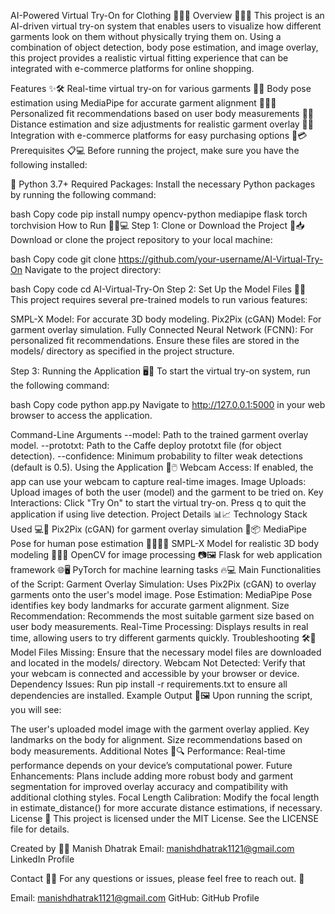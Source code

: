 AI-Powered Virtual Try-On for Clothing 👚👖🤖
Overview 🚀👗👕
This project is an AI-driven virtual try-on system that enables users to visualize how different garments look on them without physically trying them on. Using a combination of object detection, body pose estimation, and image overlay, this project provides a realistic virtual fitting experience that can be integrated with e-commerce platforms for online shopping.

Features ✨🛠️
Real-time virtual try-on for various garments 🧥👗
Body pose estimation using MediaPipe for accurate garment alignment 🧍‍♂️💃
Personalized fit recommendations based on user body measurements 📏👕
Distance estimation and size adjustments for realistic garment overlay 📐📸
Integration with e-commerce platforms for easy purchasing options 🛒💳
Prerequisites 📋💻
Before running the project, make sure you have the following installed:

🐍 Python 3.7+
Required Packages:
Install the necessary Python packages by running the following command:

bash
Copy code
pip install numpy opencv-python mediapipe flask torch torchvision
How to Run 🏃‍♂️💻
Step 1: Clone or Download the Project 📁📥
Download or clone the project repository to your local machine:

bash
Copy code
git clone https://github.com/your-username/AI-Virtual-Try-On
Navigate to the project directory:

bash
Copy code
cd AI-Virtual-Try-On
Step 2: Set Up the Model Files 📂🔗
This project requires several pre-trained models to run various features:

SMPL-X Model: For accurate 3D body modeling.
Pix2Pix (cGAN) Model: For garment overlay simulation.
Fully Connected Neural Network (FCNN): For personalized fit recommendations.
Ensure these files are stored in the models/ directory as specified in the project structure.

Step 3: Running the Application 🖥️🚀
To start the virtual try-on system, run the following command:

bash
Copy code
python app.py
Navigate to http://127.0.0.1:5000 in your web browser to access the application.

Command-Line Arguments
--model: Path to the trained garment overlay model.
--prototxt: Path to the Caffe deploy prototxt file (for object detection).
--confidence: Minimum probability to filter weak detections (default is 0.5).
Using the Application 🎥🖱️
Webcam Access: If enabled, the app can use your webcam to capture real-time images.
Image Uploads: Upload images of both the user (model) and the garment to be tried on.
Key Interactions:
Click "Try On" to start the virtual try-on.
Press q to quit the application if using live detection.
Project Details 📊📈
Technology Stack Used 💻🔧
Pix2Pix (cGAN) for garment overlay simulation 👗📦
MediaPipe Pose for human pose estimation 🧍‍♀️🤸‍♂️
SMPL-X Model for realistic 3D body modeling 📏🧑‍🎤
OpenCV for image processing 📷🖼️
Flask for web application framework 🌐🖥️
PyTorch for machine learning tasks 🔥💻
Main Functionalities of the Script:
Garment Overlay Simulation: Uses Pix2Pix (cGAN) to overlay garments onto the user's model image.
Pose Estimation: MediaPipe Pose identifies key body landmarks for accurate garment alignment.
Size Recommendation: Recommends the most suitable garment size based on user body measurements.
Real-Time Processing: Displays results in real time, allowing users to try different garments quickly.
Troubleshooting 🛠️🔧
Model Files Missing: Ensure that the necessary model files are downloaded and located in the models/ directory.
Webcam Not Detected: Verify that your webcam is connected and accessible by your browser or device.
Dependency Issues: Run pip install -r requirements.txt to ensure all dependencies are installed.
Example Output 📸🖼️
Upon running the script, you will see:

The user's uploaded model image with the garment overlay applied.
Key landmarks on the body for alignment.
Size recommendations based on body measurements.
Additional Notes 📝🔍
Performance: Real-time performance depends on your device’s computational power.
Future Enhancements: Plans include adding more robust body and garment segmentation for improved overlay accuracy and compatibility with additional clothing styles.
Focal Length Calibration: Modify the focal length in estimate_distance() for more accurate distance estimations, if necessary.
License 📜
This project is licensed under the MIT License. See the LICENSE file for details.

Created by 👨‍💻
Manish Dhatrak
Email: manishdhatrak1121@gmail.com
LinkedIn Profile

Contact 📧💬
For any questions or issues, please feel free to reach out. 🤝

Email: manishdhatrak1121@gmail.com
GitHub: GitHub Profile
